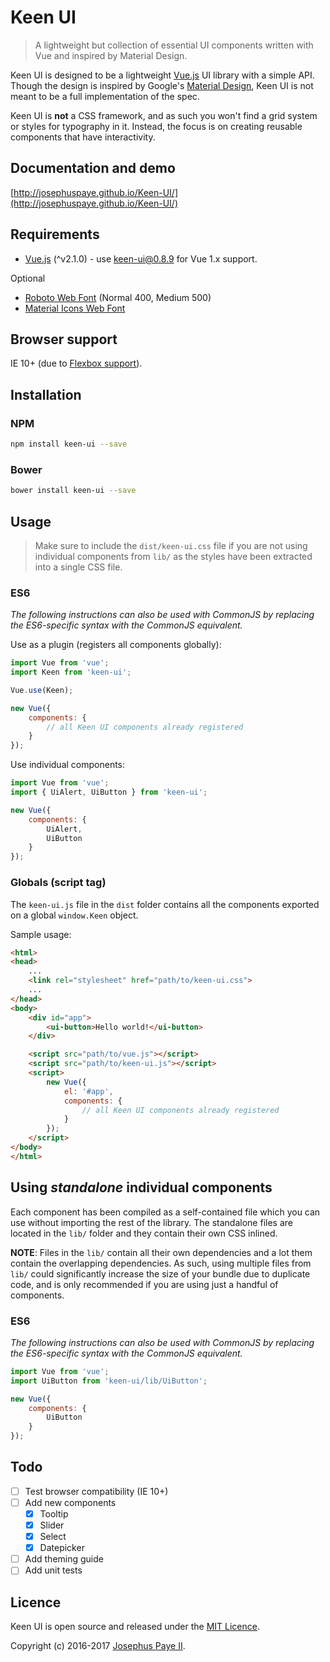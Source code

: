 # Keen UI

> A lightweight but collection of essential UI components written with Vue and inspired by Material Design.

Keen UI is designed to be a lightweight [Vue.js](http://vuejs.org/) UI library with a simple API. Though the design is inspired by Google's [Material Design](https://material.io/guidelines), Keen UI is not meant to be a full implementation of the spec.

Keen UI is **not** a CSS framework, and as such you won't find a grid system or styles for typography in it. Instead, the focus is on creating reusable components that have interactivity.

## Documentation and demo
[http://josephuspaye.github.io/Keen-UI/](http://josephuspaye.github.io/Keen-UI/)

## Requirements
* [Vue.js](http://vuejs.org/) (^v2.1.0) - use [keen-ui@0.8.9](http://josephuspaye.github.io/Keen-UI/v0.8.9/) for Vue 1.x support.

Optional
* [Roboto Web Font](https://www.google.com/fonts/specimen/Roboto) (Normal 400, Medium 500)
* [Material Icons Web Font](http://google.github.io/material-design-icons/#icon-font-for-the-web)

## Browser support
IE 10+ (due to [Flexbox support](http://caniuse.com/#search=flexbox)).

## Installation

### NPM

```bash
npm install keen-ui --save
```

### Bower

```bash
bower install keen-ui --save
```

## Usage
> Make sure to include the `dist/keen-ui.css` file if you are not using individual components from `lib/` as the styles have been extracted into a single CSS file.

### ES6

*The following instructions can also be used with CommonJS by replacing the ES6-specific syntax with the CommonJS equivalent.*

Use as a plugin (registers all components globally):

```js
import Vue from 'vue';
import Keen from 'keen-ui';

Vue.use(Keen);

new Vue({
    components: {
        // all Keen UI components already registered
    }
});
```

Use individual components:

```js
import Vue from 'vue';
import { UiAlert, UiButton } from 'keen-ui';

new Vue({
    components: {
        UiAlert,
        UiButton
    }
});
```

### Globals (script tag)
The `keen-ui.js` file in the `dist` folder contains all the components exported on a global  `window.Keen` object.

Sample usage:

```html
<html>
<head>
    ...
    <link rel="stylesheet" href="path/to/keen-ui.css">
    ...
</head>
<body>
    <div id="app">
        <ui-button>Hello world!</ui-button>
    </div>

    <script src="path/to/vue.js"></script>
    <script src="path/to/keen-ui.js"></script>
    <script>
        new Vue({
            el: '#app',
            components: {
                // all Keen UI components already registered
            }
        });
    </script>
</body>
</html>
```

## Using *standalone* individual components

Each component has been compiled as a self-contained file which you can use without importing the rest of the library. The standalone files are located in the `lib/` folder and they contain their own CSS inlined.

**NOTE**: Files in the `lib/` contain all their own dependencies and a lot them contain the overlapping dependencies. As such, using multiple files from `lib/` could significantly increase the size of your bundle due to duplicate code, and is only recommended if you are using just a handful of components.

### ES6

*The following instructions can also be used with CommonJS by replacing the ES6-specific syntax with the CommonJS equivalent.*

```js
import Vue from 'vue';
import UiButton from 'keen-ui/lib/UiButton';

new Vue({
    components: {
        UiButton
    }
});
```

## Todo
* [ ] Test browser compatibility (IE 10+)
* [ ] Add new components
  * [x] Tooltip
  * [x] Slider
  * [x] Select
  * [x] Datepicker
* [ ] Add theming guide
* [ ] Add unit tests

## Licence
Keen UI is open source and released under the [MIT Licence](LICENCE).

Copyright (c) 2016-2017 [Josephus Paye II](https://twitter.com/JosephusPaye).
